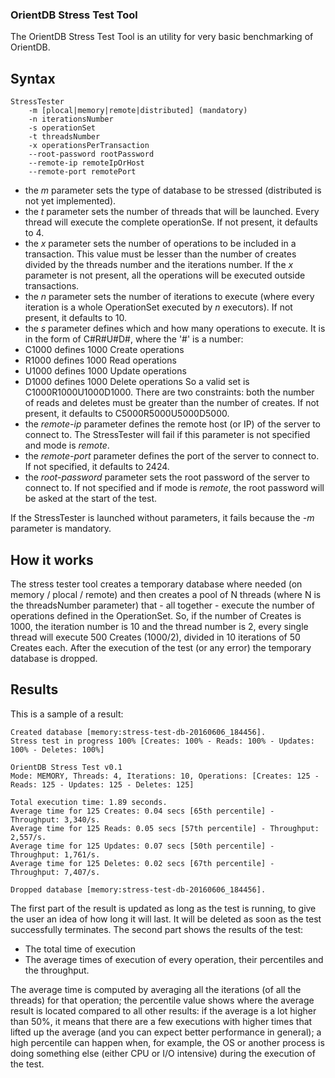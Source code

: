 ### OrientDB Stress Test Tool ###
The OrientDB Stress Test Tool is an utility for very basic benchmarking of OrientDB.

## Syntax
	StressTester
		-m [plocal|memory|remote|distributed] (mandatory)
		-n iterationsNumber
		-s operationSet
		-t threadsNumber
		-x operationsPerTransaction
		--root-password rootPassword
		--remote-ip remoteIpOrHost
		--remote-port remotePort

* the _m_ parameter sets the type of database to be stressed (distributed is not yet implemented).
* the _t_ parameter sets the number of threads that will be launched. Every thread will execute the complete operationSe. If not present, it defaults to 4.
* the _x_ parameter sets the number of operations to be included in a transaction. This value must be lesser than the number of creates divided by the threads number and the iterations number. If the _x_ parameter is not present, all the operations will be executed outside transactions.
* the _n_ parameter sets the number of iterations to execute (where every iteration is a whole OperationSet executed by _n_ executors). If not present, it defaults to 10.
* the _s_ parameter defines which and how many operations to execute. It is in the form of C#R#U#D#, where the '#' is a number:
 * C1000 defines 1000 Create operations
 * R1000 defines 1000 Read operations
 * U1000 defines 1000 Update operations
 * D1000 defines 1000 Delete operations
So a valid set is C1000R1000U1000D1000. 
There are two constraints: both the number of reads and deletes must be greater than the number of creates. 
If not present, it defaults to C5000R5000U5000D5000.
* the _remote-ip_ parameter defines the remote host (or IP) of the server to connect to. The StressTester will fail if this parameter is not specified and mode is _remote_.
* the _remote-port_ parameter defines the port of the server to connect to. If not specified, it defaults to 2424.
* the _root-password_ parameter sets the root password of the server to connect to. If not specified and if mode is _remote_, the root password will be asked at the start of the test.


If the StressTester is launched without parameters, it fails because the _-m_ parameter is mandatory.

## How it works
The stress tester tool creates a temporary database where needed (on memory / plocal / remote) and then creates a pool of N threads (where N is the threadsNumber parameter) that - all together - execute the number of operations defined in the OperationSet.
So, if the number of Creates is 1000, the iteration number is 10 and the thread number is 2, every single thread will execute 500 Creates (1000/2), divided in 10 iterations of 50 Creates each.
After the execution of the test (or any error) the temporary database is dropped.

## Results
This is a sample of a result:

	Created database [memory:stress-test-db-20160606_184456].
	Stress test in progress 100% [Creates: 100% - Reads: 100% - Updates: 100% - Deletes: 100%]

    OrientDB Stress Test v0.1
    Mode: MEMORY, Threads: 4, Iterations: 10, Operations: [Creates: 125 - Reads: 125 - Updates: 125 - Deletes: 125]

    Total execution time: 1.89 seconds.
    Average time for 125 Creates: 0.04 secs [65th percentile] - Throughput: 3,340/s.
    Average time for 125 Reads: 0.05 secs [57th percentile] - Throughput: 2,557/s.
    Average time for 125 Updates: 0.07 secs [50th percentile] - Throughput: 1,761/s.
    Average time for 125 Deletes: 0.02 secs [67th percentile] - Throughput: 7,407/s.
    
    Dropped database [memory:stress-test-db-20160606_184456].


The first part of the result is updated as long as the test is running, to give the user an idea of how long it will last. It will be deleted as soon as the test successfully terminates.
The second part shows the results of the test:
* The total time of execution
* The average times of execution of every operation, their percentiles and the throughput.


The average time is computed by averaging all the iterations (of all the threads) for that operation; the percentile value shows where the average result is located compared to all other results: if the average is a lot higher than 50%, it means that there are a few executions with higher times that lifted up the average (and you can expect better performance in general); a high percentile can happen when, for example, the OS or another process is doing something else (either CPU or I/O intensive) during the execution of the test.
